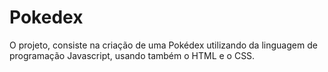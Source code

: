 # Pokedex

O projeto, consiste na criação de uma Pokédex utilizando da linguagem de programação Javascript, usando também o HTML e o CSS.

